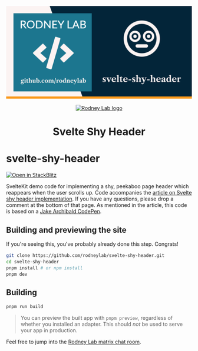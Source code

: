 <img src="./images/rodneylab-github-svelte-shy-header.png" alt="Rodney Lab svelte-shy-header Github banner">

<p align="center">
  <a aria-label="Open Rodney Lab site" href="https://rodneylab.com" rel="nofollow noopener noreferrer">
    <img alt="Rodney Lab logo" src="https://rodneylab.com/assets/icon.png" width="60" />
  </a>
</p>
<h1 align="center">
  Svelte Shy Header
</h1>

# svelte-shy-header

[![Open in StackBlitz](https://developer.stackblitz.com/img/open_in_stackblitz.svg)](https://stackblitz.com/github/rodneylab/svelte-shy-header)

SvelteKit demo code for implementing a shy, peekaboo page header which reappears when the user scrolls up. Code accompanies the <a aria-label="Open Rodney Lab blog post on tracking page views in Svelte Kit" href="https://rodneylab.com/svelte-shy-header/">article on Svelte shy header implementation</a>. If you have any questions, please drop a comment at the bottom of that page. As mentioned in the article, this code is based on a <a href="https://codepen.io/jaffathecake/pen/OJvbpRZ">Jake Archibald CodePen</a>.

## Building and previewing the site

If you're seeing this, you've probably already done this step. Congrats!

```bash
git clone https://github.com/rodneylab/svelte-shy-header.git
cd svelte-shy-header
pnpm install # or npm install
pnpm dev
```

## Building

```bash
pnpm run build
```

> You can preview the built app with `pnpm preview`, regardless of whether you installed an adapter. This should _not_ be used to serve your app in production.

Feel free to jump into the [Rodney Lab matrix chat room](https://matrix.to/#/%23rodney:matrix.org).
